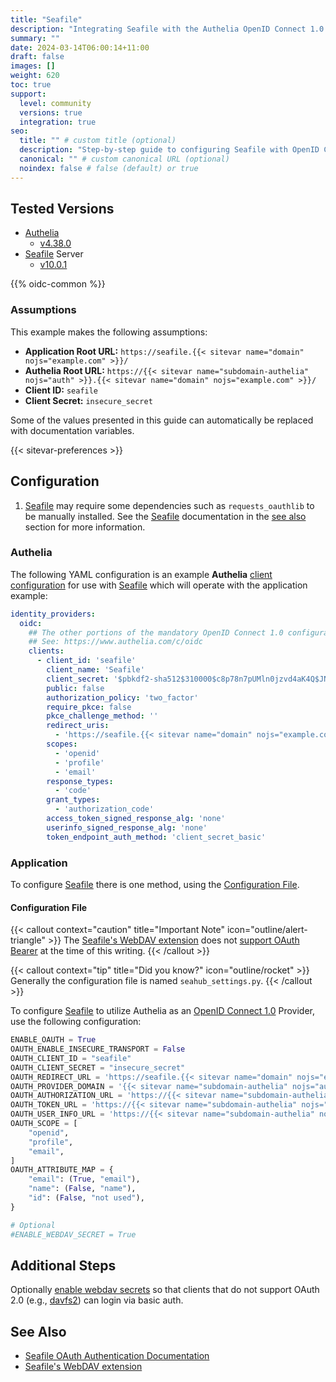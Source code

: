 ```yaml
---
title: "Seafile"
description: "Integrating Seafile with the Authelia OpenID Connect 1.0 Provider."
summary: ""
date: 2024-03-14T06:00:14+11:00
draft: false
images: []
weight: 620
toc: true
support:
  level: community
  versions: true
  integration: true
seo:
  title: "" # custom title (optional)
  description: "Step-by-step guide to configuring Seafile with OpenID Connect 1.0 for secure SSO. Enhance your login flow using Authelia’s modern identity management."
  canonical: "" # custom canonical URL (optional)
  noindex: false # false (default) or true
---
```


## Tested Versions

- [Authelia]
  - [v4.38.0](https://github.com/authelia/authelia/releases/tag/v4.38.0)
- [Seafile] Server
  - [v10.0.1](https://manual.seafile.com/latest/changelog/server-changelog/#1001-2023-04-11)

{{% oidc-common %}}

### Assumptions

This example makes the following assumptions:

- __Application Root URL:__ `https://seafile.{{< sitevar name="domain" nojs="example.com" >}}/`
- __Authelia Root URL:__ `https://{{< sitevar name="subdomain-authelia" nojs="auth" >}}.{{< sitevar name="domain" nojs="example.com" >}}/`
- __Client ID:__ `seafile`
- __Client Secret:__ `insecure_secret`

Some of the values presented in this guide can automatically be replaced with documentation variables.

{{< sitevar-preferences >}}

## Configuration

1. [Seafile] may require some dependencies such as `requests_oauthlib` to be manually installed. See the [Seafile]
   documentation in the [see also](#see-also) section for more information.

### Authelia

The following YAML configuration is an example __Authelia__ [client configuration] for use with [Seafile] which will
operate with the application example:

```yaml {title="configuration.yml"}
identity_providers:
  oidc:
    ## The other portions of the mandatory OpenID Connect 1.0 configuration go here.
    ## See: https://www.authelia.com/c/oidc
    clients:
      - client_id: 'seafile'
        client_name: 'Seafile'
        client_secret: '$pbkdf2-sha512$310000$c8p78n7pUMln0jzvd4aK4Q$JNRBzwAo0ek5qKn50cFzzvE9RXV88h1wJn5KGiHrD0YKtZaR/nCb2CJPOsKaPK0hjf.9yHxzQGZziziccp6Yng'  # The digest of 'insecure_secret'.
        public: false
        authorization_policy: 'two_factor'
        require_pkce: false
        pkce_challenge_method: ''
        redirect_uris:
          - 'https://seafile.{{< sitevar name="domain" nojs="example.com" >}}/oauth/callback/'
        scopes:
          - 'openid'
          - 'profile'
          - 'email'
        response_types:
          - 'code'
        grant_types:
          - 'authorization_code'
        access_token_signed_response_alg: 'none'
        userinfo_signed_response_alg: 'none'
        token_endpoint_auth_method: 'client_secret_basic'
```

### Application

To configure [Seafile] there is one method, using the [Configuration File](#configuration-file).

#### Configuration File

{{< callout context="caution" title="Important Note" icon="outline/alert-triangle" >}}
The [Seafile's WebDAV extension](https://manual.seafile.com/extension/webdav/)
does not [support OAuth Bearer](https://github.com/haiwen/seafdav/issues/76) at the time of this writing.
{{< /callout >}}

{{< callout context="tip" title="Did you know?" icon="outline/rocket" >}}
Generally the configuration file is named `seahub_settings.py`.
{{< /callout >}}

To configure [Seafile] to utilize Authelia as an [OpenID Connect 1.0] Provider, use the following configuration:

```python {title="seahub_settings.py"}
ENABLE_OAUTH = True
OAUTH_ENABLE_INSECURE_TRANSPORT = False
OAUTH_CLIENT_ID = "seafile"
OAUTH_CLIENT_SECRET = "insecure_secret"
OAUTH_REDIRECT_URL = 'https://seafile.{{< sitevar name="domain" nojs="example.com" >}}/oauth/callback/'
OAUTH_PROVIDER_DOMAIN = '{{< sitevar name="subdomain-authelia" nojs="auth" >}}.{{< sitevar name="domain" nojs="example.com" >}}'
OAUTH_AUTHORIZATION_URL = 'https://{{< sitevar name="subdomain-authelia" nojs="auth" >}}.{{< sitevar name="domain" nojs="example.com" >}}/api/oidc/authorization'
OAUTH_TOKEN_URL = 'https://{{< sitevar name="subdomain-authelia" nojs="auth" >}}.{{< sitevar name="domain" nojs="example.com" >}}/api/oidc/token'
OAUTH_USER_INFO_URL = 'https://{{< sitevar name="subdomain-authelia" nojs="auth" >}}.{{< sitevar name="domain" nojs="example.com" >}}/api/oidc/userinfo'
OAUTH_SCOPE = [
    "openid",
    "profile",
    "email",
]
OAUTH_ATTRIBUTE_MAP = {
    "email": (True, "email"),
    "name": (False, "name"),
    "id": (False, "not used"),
}

# Optional
#ENABLE_WEBDAV_SECRET = True
```

## Additional Steps

Optionally [enable webdav secrets](https://manual.seafile.com/latest/config/seahub_settings_py/#user-management-options) so
that clients that do not support OAuth 2.0 (e.g., [davfs2](https://savannah.nongnu.org/bugs/?57589)) can login via
basic auth.

## See Also

- [Seafile OAuth Authentication Documentation](https://manual.seafile.com/latest/config/oauth/)
- [Seafile's WebDAV extension](https://manual.seafile.com/latest/extension/webdav/)

[Authelia]: https://www.authelia.com
[Seafile]: https://www.seafile.com/
[Seafile's WebDAV extension]: https://manual.seafile.com/extension/webdav/
[OpenID Connect 1.0]: ../../../openid-connect/introduction.md
[client configuration]: ../../../../configuration/identity-providers/openid-connect/clients.md
